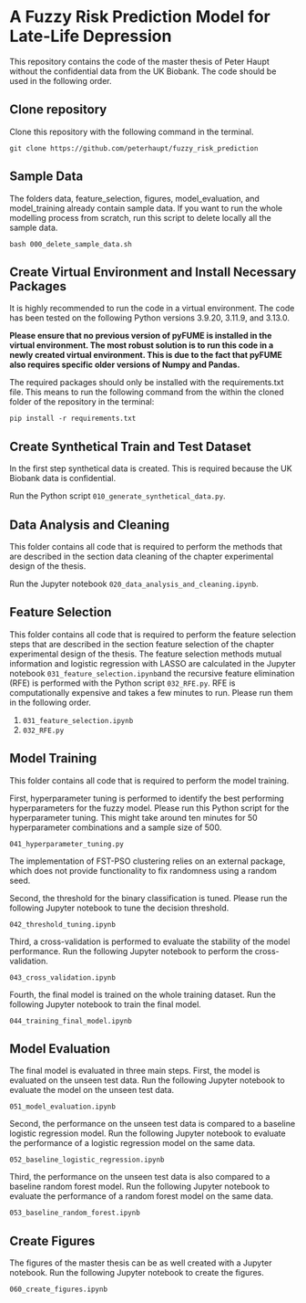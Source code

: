 # A Fuzzy Risk Prediction Model for Late-Life Depression

This repository contains the code of the master thesis of Peter Haupt without the confidential data from the UK Biobank. The code should be used in the following order.

## Clone repository

Clone this repository with the following command in the terminal.

`git clone https://github.com/peterhaupt/fuzzy_risk_prediction`

## Sample Data

The folders data, feature_selection, figures, model_evaluation, and model_training already contain sample data. If you want to run the whole modelling process from scratch, run this script to delete locally all the sample data.

`bash 000_delete_sample_data.sh`

## Create Virtual Environment and Install Necessary Packages

It is highly recommended to run the code in a virtual environment. The code has been tested on the following Python versions 3.9.20, 3.11.9, and 3.13.0.

**Please ensure that no previous version of pyFUME is installed in the virtual environment. The most robust solution is to run this code in a newly created virtual environment. This is due to the fact that pyFUME also requires specific older versions of Numpy and Pandas.**

The required packages should only be installed with the requirements.txt file. This means to run the following command from the within the cloned folder of the repository in the terminal:

`pip install -r requirements.txt`

## Create Synthetical Train and Test Dataset

In the first step synthetical data is created. This is required because the UK Biobank data is confidential.

Run the Python script `010_generate_synthetical_data.py`.

## Data Analysis and Cleaning

This folder contains all code that is required to perform the methods that are described in the section data cleaning of the chapter experimental design of the thesis.

Run the Jupyter notebook `020_data_analysis_and_cleaning.ipynb`.

## Feature Selection

This folder contains all code that is required to perform the feature selection steps that are described in the section feature selection of the chapter experimental design of the thesis. The feature selection methods mutual information and logistic regression with LASSO are calculated in the Jupyter notebook `031_feature_selection.ipynb`and the recursive feature elimination (RFE) is performed with the Python script `032_RFE.py`. RFE is computationally expensive and takes a few minutes to run. Please run them in the following order.

1. `031_feature_selection.ipynb`
2. `032_RFE.py`

## Model Training
This folder contains all code that is required to perform the model training.

First, hyperparameter tuning is performed to identify the best performing hyperparameters for the fuzzy model. Please run this Python script for the hyperparameter tuning. This might take around ten minutes for 50 hyperparameter combinations and a sample size of 500.

`041_hyperparameter_tuning.py`

The implementation of FST-PSO clustering relies on an external package, which does not provide functionality to fix randomness using a random seed.

Second, the threshold for the binary classification is tuned. Please run the following Jupyter notebook to tune the decision threshold.

`042_threshold_tuning.ipynb`

Third, a cross-validation is performed to evaluate the stability of the model performance. Run the following Jupyter notebook to perform the cross-validation.

`043_cross_validation.ipynb`

Fourth, the final model is trained on the whole training dataset. Run the following Jupyter notebook to train the final model.

`044_training_final_model.ipynb`

## Model Evaluation

The final model is evaluated in three main steps. First, the model is evaluated on the unseen test data. Run the following Jupyter notebook to evaluate the model on the unseen test data.

`051_model_evaluation.ipynb`

Second, the performance on the unseen test data is compared to a baseline logistic regression model. Run the following Jupyter notebook to evaluate the performance of a logistic regression model on the same data.

`052_baseline_logistic_regression.ipynb`

Third, the performance on the unseen test data is also compared to a baseline random forest model. Run the following Jupyter notebook to evaluate the performance of a random forest model on the same data.

`053_baseline_random_forest.ipynb`

## Create Figures

The figures of the master thesis can be as well created with a Jupyter notebook. Run the following Jupyter notebook to create the figures.

`060_create_figures.ipynb`